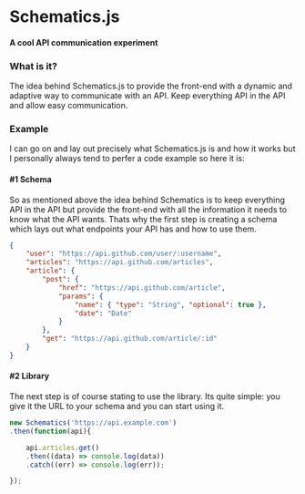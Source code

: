 Schematics.js
=============
#### A cool API communication experiment

### What is it?
The idea behind Schematics.js to provide the front-end with a dynamic and adaptive way to communicate with an API. Keep everything API in the API and allow easy communication.

### Example
I can go on and lay out precisely what Schematics.js is and how it works but I personally always tend to perfer a code example so here it is:

#### #1 Schema
So as mentioned above the idea behind Schematics is to keep everything API in the API but provide the front-end with all the information it needs to know what the API wants. Thats why the first step is creating a schema which lays out what endpoints your API has and how to use them.
```json
{
    "user": "https://api.github.com/user/:username",
    "articles": "https://api.github.com/articles",
    "article": {
        "post": {
            "href": "https://api.github.com/article",
            "params": {
                "name": { "type": "String", "optional": true },
                "date": "Date"
            }
        },
        "get": "https://api.github.com/article/:id"
    }
}
```

#### #2 Library
The next step is of course stating to use the library. Its quite simple: you give it the URL to your schema and you can start using it.
```javascript
new Schematics('https://api.example.com')
.then(function(api){

    api.articles.get()
    .then((data) => console.log(data))
    .catch((err) => console.log(err));

});
```


